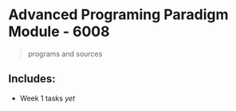 # Advanced Programing Paradigm Module - 6008
> programs and sources

## Includes:

- Week 1 tasks *yet*
